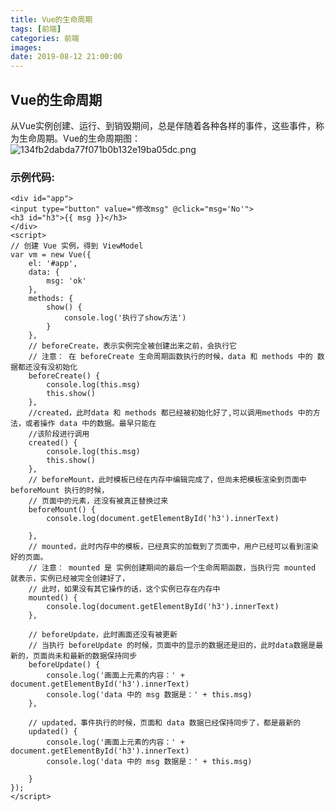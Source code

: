 ```yaml
---
title: Vue的生命周期
tags: [前端]
categories: 前端
images: 
date: 2019-08-12 21:00:00
---
```

## Vue的生命周期
从Vue实例创建、运行、到销毁期间，总是伴随着各种各样的事件，这些事件，称为生命周期。Vue的生命周期图：
![134fb2dabda77f071b0b132e19ba05dc.png](https://ww1.yunjiexi.club/2019/08/20/134fb2dabda77f071b0b132e19ba05dc.png)


### 示例代码:

    <div id="app">
    <input type="button" value="修改msg" @click="msg='No'">
    <h3 id="h3">{{ msg }}</h3>
	</div>
	<script>
    // 创建 Vue 实例，得到 ViewModel
    var vm = new Vue({
        el: '#app',
        data: {
            msg: 'ok'
        },
        methods: {
            show() {
                console.log('执行了show方法')
            }
        },
        // beforeCreate，表示实例完全被创建出来之前，会执行它
        // 注意： 在 beforeCreate 生命周期函数执行的时候，data 和 methods 中的 数据都还没有没初始化
        beforeCreate() {
            console.log(this.msg)
            this.show()
        },
        //created，此时data 和 methods 都已经被初始化好了,可以调用methods 中的方法，或者操作 data 中的数据。最早只能在
        //该阶段进行调用
        created() {
            console.log(this.msg)
            this.show()
        },
        // beforeMount，此时模板已经在内存中编辑完成了，但尚未把模板渲染到页面中beforeMount 执行的时候，
        // 页面中的元素，还没有被真正替换过来
        beforeMount() {
            console.log(document.getElementById('h3').innerText)

        },
        // mounted，此时内存中的模板，已经真实的加载到了页面中，用户已经可以看到渲染好的页面。
        // 注意： mounted 是 实例创建期间的最后一个生命周期函数，当执行完 mounted 就表示，实例已经被完全创建好了，
        // 此时，如果没有其它操作的话，这个实例已存在内存中
        mounted() {
            console.log(document.getElementById('h3').innerText)
        },

        // beforeUpdate，此时画面还没有被更新
        // 当执行 beforeUpdate 的时候，页面中的显示的数据还是旧的，此时data数据是最新的，页面尚未和最新的数据保持同步
        beforeUpdate() {
            console.log('画面上元素的内容：' + document.getElementById('h3').innerText)
            console.log('data 中的 msg 数据是：' + this.msg)
        },

        // updated，事件执行的时候，页面和 data 数据已经保持同步了，都是最新的
        updated() {
            console.log('画面上元素的内容：' + document.getElementById('h3').innerText)
            console.log('data 中的 msg 数据是：' + this.msg)

        }
    });
	</script>